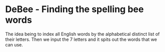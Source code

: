 # DeBee - Finding the spelling bee words
The idea being to index all English words by the alphabetical distinct list of their letters. Then we input the 7 letters and it spits out the words that we can use.
